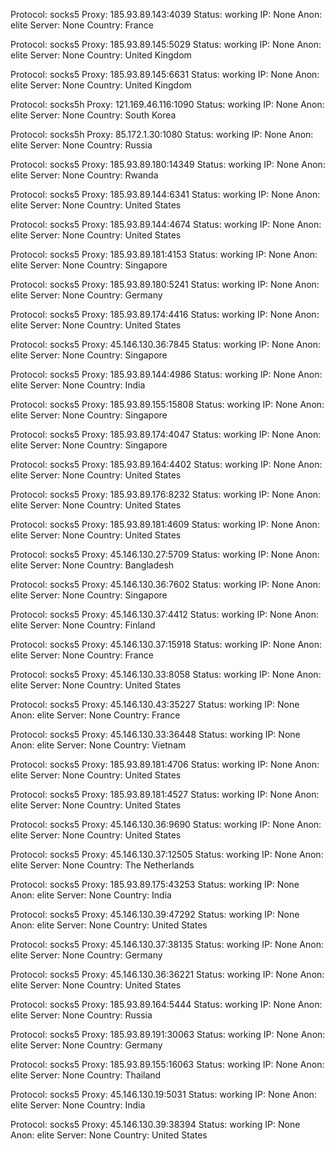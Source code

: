 Protocol: socks5
Proxy: 185.93.89.143:4039
Status: working
IP: None
Anon: elite
Server: None
Country: France

Protocol: socks5
Proxy: 185.93.89.145:5029
Status: working
IP: None
Anon: elite
Server: None
Country: United Kingdom

Protocol: socks5
Proxy: 185.93.89.145:6631
Status: working
IP: None
Anon: elite
Server: None
Country: United Kingdom

Protocol: socks5h
Proxy: 121.169.46.116:1090
Status: working
IP: None
Anon: elite
Server: None
Country: South Korea

Protocol: socks5h
Proxy: 85.172.1.30:1080
Status: working
IP: None
Anon: elite
Server: None
Country: Russia

Protocol: socks5
Proxy: 185.93.89.180:14349
Status: working
IP: None
Anon: elite
Server: None
Country: Rwanda

Protocol: socks5
Proxy: 185.93.89.144:6341
Status: working
IP: None
Anon: elite
Server: None
Country: United States

Protocol: socks5
Proxy: 185.93.89.144:4674
Status: working
IP: None
Anon: elite
Server: None
Country: United States

Protocol: socks5
Proxy: 185.93.89.181:4153
Status: working
IP: None
Anon: elite
Server: None
Country: Singapore

Protocol: socks5
Proxy: 185.93.89.180:5241
Status: working
IP: None
Anon: elite
Server: None
Country: Germany

Protocol: socks5
Proxy: 185.93.89.174:4416
Status: working
IP: None
Anon: elite
Server: None
Country: United States

Protocol: socks5
Proxy: 45.146.130.36:7845
Status: working
IP: None
Anon: elite
Server: None
Country: Singapore

Protocol: socks5
Proxy: 185.93.89.144:4986
Status: working
IP: None
Anon: elite
Server: None
Country: India

Protocol: socks5
Proxy: 185.93.89.155:15808
Status: working
IP: None
Anon: elite
Server: None
Country: Singapore

Protocol: socks5
Proxy: 185.93.89.174:4047
Status: working
IP: None
Anon: elite
Server: None
Country: Singapore

Protocol: socks5
Proxy: 185.93.89.164:4402
Status: working
IP: None
Anon: elite
Server: None
Country: United States

Protocol: socks5
Proxy: 185.93.89.176:8232
Status: working
IP: None
Anon: elite
Server: None
Country: United States

Protocol: socks5
Proxy: 185.93.89.181:4609
Status: working
IP: None
Anon: elite
Server: None
Country: United States

Protocol: socks5
Proxy: 45.146.130.27:5709
Status: working
IP: None
Anon: elite
Server: None
Country: Bangladesh

Protocol: socks5
Proxy: 45.146.130.36:7602
Status: working
IP: None
Anon: elite
Server: None
Country: Singapore

Protocol: socks5
Proxy: 45.146.130.37:4412
Status: working
IP: None
Anon: elite
Server: None
Country: Finland

Protocol: socks5
Proxy: 45.146.130.37:15918
Status: working
IP: None
Anon: elite
Server: None
Country: France

Protocol: socks5
Proxy: 45.146.130.33:8058
Status: working
IP: None
Anon: elite
Server: None
Country: United States

Protocol: socks5
Proxy: 45.146.130.43:35227
Status: working
IP: None
Anon: elite
Server: None
Country: France

Protocol: socks5
Proxy: 45.146.130.33:36448
Status: working
IP: None
Anon: elite
Server: None
Country: Vietnam

Protocol: socks5
Proxy: 185.93.89.181:4706
Status: working
IP: None
Anon: elite
Server: None
Country: United States

Protocol: socks5
Proxy: 185.93.89.181:4527
Status: working
IP: None
Anon: elite
Server: None
Country: United States

Protocol: socks5
Proxy: 45.146.130.36:9690
Status: working
IP: None
Anon: elite
Server: None
Country: United States

Protocol: socks5
Proxy: 45.146.130.37:12505
Status: working
IP: None
Anon: elite
Server: None
Country: The Netherlands

Protocol: socks5
Proxy: 185.93.89.175:43253
Status: working
IP: None
Anon: elite
Server: None
Country: India

Protocol: socks5
Proxy: 45.146.130.39:47292
Status: working
IP: None
Anon: elite
Server: None
Country: United States

Protocol: socks5
Proxy: 45.146.130.37:38135
Status: working
IP: None
Anon: elite
Server: None
Country: Germany

Protocol: socks5
Proxy: 45.146.130.36:36221
Status: working
IP: None
Anon: elite
Server: None
Country: United States

Protocol: socks5
Proxy: 185.93.89.164:5444
Status: working
IP: None
Anon: elite
Server: None
Country: Russia

Protocol: socks5
Proxy: 185.93.89.191:30063
Status: working
IP: None
Anon: elite
Server: None
Country: Germany

Protocol: socks5
Proxy: 185.93.89.155:16063
Status: working
IP: None
Anon: elite
Server: None
Country: Thailand

Protocol: socks5
Proxy: 45.146.130.19:5031
Status: working
IP: None
Anon: elite
Server: None
Country: India

Protocol: socks5
Proxy: 45.146.130.39:38394
Status: working
IP: None
Anon: elite
Server: None
Country: United States

